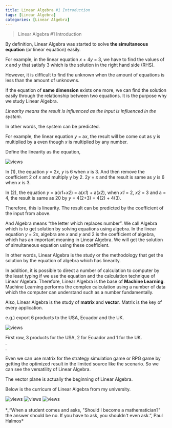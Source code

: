 ```yaml
---
title: Linear Algebra #1 Introduction 
tags: [Linear Algebra]
categories: [Linear Algebra]
---
```


> Linear Algebra #1 Introduction

By definition, Linear Algebra was started to solve **the simultaneous equation** (or linear equation) easily.

For example, in the linear equation *x* + 4*y* = 3, we have to find the values of *x* and *y* that satisfy 3 which is the solution in the right hand side (RHS).

However, it is difficult to find the unknown when the amount of equations is less than the amount of unknowns.

If the equation of **same dimension** exists one more, we can find the solution easily through the relationship between two equations. It is the purpose why we study Linear Algebra.

*Linearity means the result is influenced as the input is influenced in the system*.

In other words, the system can be predicted.  

For example, the linear equation *y* = a*x*, the result will be come out as y is multiplied by a even though *x* is multiplied by any number.

Define the linearity as the equation,

<img src="https://i.imgur.com/WwwsCLV.jpg" alt="views">

In (1), the equation *y* = 2*x*, *y* is 6 when *x* is 3. And then remove the coefficient 2 of *x* and multiply y by 2. 2*y* = *x* and the result is same as *y* is 6 when *x* is 3.

In (2), the equation *y* = a(*x1*+*x2*) = a(*x1*) + a(*x2*), when *x1* = 2, *x2* = 3 and a = 4,
the result is same as 20 by *y* = 4(2+3) = 4(2) + 4(3).

Therefore, this is linearity. The result can be predicted by the coefficient of the input from above. 

And Algebra means “the letter which replaces number”. We call Algebra which is to get solution by solving equations using algebra. In the linear equation *y* = 2*x*, algebra are *x* and *y* and 2 is the coefficient of algebra, which has an important meaning in Linear Algebra. We will get the solution of simultaneous equation using these coefficient.

In other words, Linear Algebra is the study or the methodology that get the solution by the equation of algebra which has linearity.

In addition, it is possible to direct a number of calculation to computer by the least typing if we use the equation and the calculation technique of Linear Algebra. Therefore, Linear Algebra is the base of **Machine Learning**. Machine Learning performs the complex calculation using a number of data which the computer can understand such as a number fundamentally.

Also, Linear Algebra is the study of **matrix** and **vector**. Matrix is the key of every application.

e.g.) export 6 products to the USA, Ecuador and the UK.

<img src="https://i.imgur.com/un4suYU.jpg" alt="views">

First row, 3 products for the USA, 2 for Ecuador and 1 for the UK.
<br>
.
<br>
.	

Even we can use matrix for the strategy simulation game or RPG game by getting the optimized result in the limited source like the scenario. So we can see the versatility of Linear Algebra.

The vector plane is actually the beginning of Linear Algebra. 

Below is the curricum of Linear Algebra from my university.


<img src="https://i.imgur.com/9khsqKO.jpg" alt="views">

<img src="https://i.imgur.com/qz7Zw4d.jpg" alt="views">

<img src="https://i.imgur.com/O4SUbuS.jpg" alt="views">
<br>
<br>
*_“When a student comes and asks, "Should I become a mathematician?" the answer should be no. If you have to ask, you shouldn't even ask.”, Paul Halmos*
